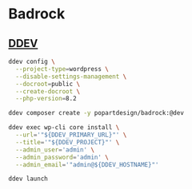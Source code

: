 # Badrock

## [DDEV](https://ddev.com/)

```sh
ddev config \
  --project-type=wordpress \
  --disable-settings-management \
  --docroot=public \
  --create-docroot \
  --php-version=8.2
```

```sh
ddev composer create -y popartdesign/badrock:@dev
```

```sh
ddev exec wp-cli core install \
  --url='"${DDEV_PRIMARY_URL}"' \
  --title='"${DDEV_PROJECT}"' \
  --admin_user='admin' \
  --admin_password='admin' \
  --admin_email='"admin@${DDEV_HOSTNAME}"'
```

```sh
ddev launch
```

